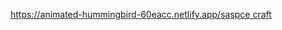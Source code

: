 [https://animated-hummingbird-60eacc.netlify.app/saspce craft
](https://animated-hummingbird-60eacc.netlify.app/)
